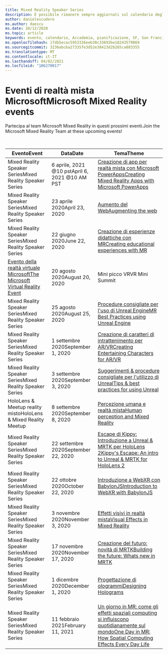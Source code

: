 ```yaml
---
title: Mixed Reality Speaker Series
description: È possibile rimanere sempre aggiornati sul calendario degli eventi di sviluppo di realtà mista nel reattore a San Francisco.
author: danielescudero
ms.author: daescu
ms.date: 10/12/2020
ms.topic: article
keywords: evento, calendario, Accademia, pianificazione, SF, San Francisco, Reactor
ms.openlocfilehash: 17db5ecac5953326eeb30c33693be18243579869
ms.sourcegitcommit: 3236abcba27335fe3d52e38423d2b265ca883355
ms.translationtype: MT
ms.contentlocale: it-IT
ms.lasthandoff: 04/02/2021
ms.locfileid: "106270017"
---
```

# <a name="microsoft-mixed-reality-events"></a><span data-ttu-id="f1bfb-104">Eventi di realtà mista Microsoft</span><span class="sxs-lookup"><span data-stu-id="f1bfb-104">Microsoft Mixed Reality events</span></span>

<span data-ttu-id="f1bfb-105">Partecipa al team Microsoft Mixed Reality in questi prossimi eventi.</span><span class="sxs-lookup"><span data-stu-id="f1bfb-105">Join the Microsoft Mixed Reality Team at these upcoming events!</span></span>

<br>

|<span data-ttu-id="f1bfb-106">Evento</span><span class="sxs-lookup"><span data-stu-id="f1bfb-106">Event</span></span>|<span data-ttu-id="f1bfb-107">Data</span><span class="sxs-lookup"><span data-stu-id="f1bfb-107">Date</span></span>|<span data-ttu-id="f1bfb-108">Tema</span><span class="sxs-lookup"><span data-stu-id="f1bfb-108">Theme</span></span>|
|-------------|-------------|-----|
| <span data-ttu-id="f1bfb-109">Mixed Reality Speaker Series</span><span class="sxs-lookup"><span data-stu-id="f1bfb-109">Mixed Reality Speaker Series</span></span>|<span data-ttu-id="f1bfb-110">6 aprile, 2021 @10 pst</span><span class="sxs-lookup"><span data-stu-id="f1bfb-110">April 6, 2021 @10 AM PST</span></span>|[<span data-ttu-id="f1bfb-111">Creazione di app per realtà mista con Microsoft PowerApps</span><span class="sxs-lookup"><span data-stu-id="f1bfb-111">Creating Mixed Reality Apps with Microsoft PowerApps</span></span>](https://www.meetup.com/hololens-mr/events/277257132)|
| <span data-ttu-id="f1bfb-112">Mixed Reality Speaker Series</span><span class="sxs-lookup"><span data-stu-id="f1bfb-112">Mixed Reality Speaker Series</span></span>|<span data-ttu-id="f1bfb-113">23 aprile 2020</span><span class="sxs-lookup"><span data-stu-id="f1bfb-113">April 23, 2020</span></span>|[<span data-ttu-id="f1bfb-114">Aumento del Web</span><span class="sxs-lookup"><span data-stu-id="f1bfb-114">Augmenting the web</span></span>](https://channel9.msdn.com/Shows/Docs-Mixed-Reality/Augmenting-WebXR-Standards)|
| <span data-ttu-id="f1bfb-115">Mixed Reality Speaker Series</span><span class="sxs-lookup"><span data-stu-id="f1bfb-115">Mixed Reality Speaker Series</span></span>|<span data-ttu-id="f1bfb-116">22 giugno 2020</span><span class="sxs-lookup"><span data-stu-id="f1bfb-116">June 22, 2020</span></span>|[<span data-ttu-id="f1bfb-117">Creazione di esperienze didattiche con MR</span><span class="sxs-lookup"><span data-stu-id="f1bfb-117">Creating educational experiences with MR</span></span>](https://channel9.msdn.com/Shows/Docs-Mixed-Reality/Educational-Experiences-in-MR)|
| [<span data-ttu-id="f1bfb-118">Evento della realtà virtuale Microsoft</span><span class="sxs-lookup"><span data-stu-id="f1bfb-118">The Microsoft Virtual Reality Event</span></span>](https://www.meetup.com/hololens-mr/events/272364822/)|<span data-ttu-id="f1bfb-119">20 agosto 2020</span><span class="sxs-lookup"><span data-stu-id="f1bfb-119">August 20, 2020</span></span>|<span data-ttu-id="f1bfb-120">Mini picco VR</span><span class="sxs-lookup"><span data-stu-id="f1bfb-120">VR Mini Summit</span></span>|
| <span data-ttu-id="f1bfb-121">Mixed Reality Speaker Series</span><span class="sxs-lookup"><span data-stu-id="f1bfb-121">Mixed Reality Speaker Series</span></span>|<span data-ttu-id="f1bfb-122">25 agosto 2020</span><span class="sxs-lookup"><span data-stu-id="f1bfb-122">August 25, 2020</span></span>|[<span data-ttu-id="f1bfb-123">Procedure consigliate per l'uso di Unreal Engine</span><span class="sxs-lookup"><span data-stu-id="f1bfb-123">MR Best Practices using Unreal Engine</span></span>](https://channel9.msdn.com/Shows/Docs-Mixed-Reality/Tips-and-Best-Practices-for-using-UE4-in-MR)|
| <span data-ttu-id="f1bfb-124">Mixed Reality Speaker Series</span><span class="sxs-lookup"><span data-stu-id="f1bfb-124">Mixed Reality Speaker Series</span></span>|<span data-ttu-id="f1bfb-125">1 settembre 2020</span><span class="sxs-lookup"><span data-stu-id="f1bfb-125">September 1, 2020</span></span>|[<span data-ttu-id="f1bfb-126">Creazione di caratteri di intrattenimento per AR/VR</span><span class="sxs-lookup"><span data-stu-id="f1bfb-126">Creating Entertaining Characters for AR/VR</span></span>](https://channel9.msdn.com/Shows/Docs-Mixed-Reality/Creating-Entertaining-Characters-for-Mixed-Reality)|
| <span data-ttu-id="f1bfb-127">Mixed Reality Speaker Series</span><span class="sxs-lookup"><span data-stu-id="f1bfb-127">Mixed Reality Speaker Series</span></span>|<span data-ttu-id="f1bfb-128">3 settembre 2020</span><span class="sxs-lookup"><span data-stu-id="f1bfb-128">September 3, 2020</span></span>|[<span data-ttu-id="f1bfb-129">Suggerimenti & procedure consigliate per l'utilizzo di Unreal</span><span class="sxs-lookup"><span data-stu-id="f1bfb-129">Tips & best practices for using Unreal</span></span>](https://channel9.msdn.com/Shows/Docs-Mixed-Reality/Tips-and-Best-Practices-for-using-UE4-in-MR)|
| <span data-ttu-id="f1bfb-130">HoloLens & Meetup reality misto</span><span class="sxs-lookup"><span data-stu-id="f1bfb-130">HoloLens & Mixed Reality Meetup</span></span>|<span data-ttu-id="f1bfb-131">8 settembre 2020</span><span class="sxs-lookup"><span data-stu-id="f1bfb-131">September 8, 2020</span></span>|[<span data-ttu-id="f1bfb-132">Percezione umana e realtà mista</span><span class="sxs-lookup"><span data-stu-id="f1bfb-132">Human perception and Mixed Reality</span></span>](https://channel9.msdn.com/Shows/Docs-Mixed-Reality/Human-Perception-and-Mixed-Reality)|
| <span data-ttu-id="f1bfb-133">Mixed Reality Speaker Series</span><span class="sxs-lookup"><span data-stu-id="f1bfb-133">Mixed Reality Speaker Series</span></span>|<span data-ttu-id="f1bfb-134">22 settembre 2020</span><span class="sxs-lookup"><span data-stu-id="f1bfb-134">September 22, 2020</span></span>|[<span data-ttu-id="f1bfb-135">Escape di Kippy: Introduzione a Unreal & MRTK per HoloLens 2</span><span class="sxs-lookup"><span data-stu-id="f1bfb-135">Kippy's Escape: An intro to Unreal & MRTK for HoloLens 2</span></span>](../develop/unreal/unreal-kippys-escape.md)|
| <span data-ttu-id="f1bfb-136">Mixed Reality Speaker Series</span><span class="sxs-lookup"><span data-stu-id="f1bfb-136">Mixed Reality Speaker Series</span></span>|<span data-ttu-id="f1bfb-137">22 ottobre 2020</span><span class="sxs-lookup"><span data-stu-id="f1bfb-137">October 22, 2020</span></span>|[<span data-ttu-id="f1bfb-138">Introduzione a WebXR con BabylonJS</span><span class="sxs-lookup"><span data-stu-id="f1bfb-138">Introduction to WebXR with BabylonJS</span></span>](https://channel9.msdn.com/Shows/Docs-Mixed-Reality/Adding-Augmented-Reality-to-your-Typescript-Project)|
| <span data-ttu-id="f1bfb-139">Mixed Reality Speaker Series</span><span class="sxs-lookup"><span data-stu-id="f1bfb-139">Mixed Reality Speaker Series</span></span>|<span data-ttu-id="f1bfb-140">3 novembre 2020</span><span class="sxs-lookup"><span data-stu-id="f1bfb-140">November 3, 2020</span></span>|[<span data-ttu-id="f1bfb-141">Effetti visivi in realtà mista</span><span class="sxs-lookup"><span data-stu-id="f1bfb-141">Visual Effects in Mixed Reality</span></span>](https://channel9.msdn.com/Shows/Mixed-Reality/Visual-Effects-in-Mixed-Reality)|
| <span data-ttu-id="f1bfb-142">Mixed Reality Speaker Series</span><span class="sxs-lookup"><span data-stu-id="f1bfb-142">Mixed Reality Speaker Series</span></span>|<span data-ttu-id="f1bfb-143">17 novembre 2020</span><span class="sxs-lookup"><span data-stu-id="f1bfb-143">November 17, 2020</span></span>|[<span data-ttu-id="f1bfb-144">Creazione del futuro: novità di MRTK</span><span class="sxs-lookup"><span data-stu-id="f1bfb-144">Building the future: Whats new in MRTK</span></span>](https://channel9.msdn.com/Shows/Docs-Mixed-Reality/Building-the-Future-Whats-New-in-the-Mixed-Reality-Toolkit)|
| <span data-ttu-id="f1bfb-145">Mixed Reality Speaker Series</span><span class="sxs-lookup"><span data-stu-id="f1bfb-145">Mixed Reality Speaker Series</span></span>|<span data-ttu-id="f1bfb-146">1 dicembre 2020</span><span class="sxs-lookup"><span data-stu-id="f1bfb-146">December 1, 2020</span></span>|[<span data-ttu-id="f1bfb-147">Progettazione di ologrammi</span><span class="sxs-lookup"><span data-stu-id="f1bfb-147">Designing Holograms</span></span>](https://channel9.msdn.com/Shows/Docs-Mixed-Reality/Making-of-Designing-Holograms)|
| <span data-ttu-id="f1bfb-148">Mixed Reality Speaker Series</span><span class="sxs-lookup"><span data-stu-id="f1bfb-148">Mixed Reality Speaker Series</span></span>|<span data-ttu-id="f1bfb-149">11 febbraio 2021</span><span class="sxs-lookup"><span data-stu-id="f1bfb-149">February 11, 2021</span></span>|[<span data-ttu-id="f1bfb-150">Un giorno in MR: come gli effetti spaziali computing si influiscono quotidianamente sul mondo</span><span class="sxs-lookup"><span data-stu-id="f1bfb-150">One Day in MR: How Spatial Computing Effects Every Day Life</span></span>](https://channel9.msdn.com/Shows/Mixed-Reality/One-Day-In-MR-How-Spatial-Computing-Effects-Every-Day-Life)|
